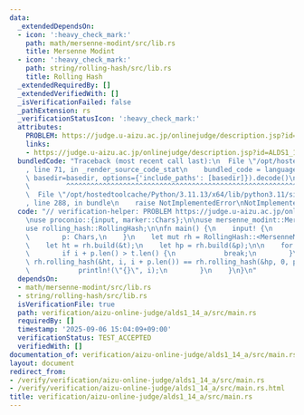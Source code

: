 ```yaml
---
data:
  _extendedDependsOn:
  - icon: ':heavy_check_mark:'
    path: math/mersenne-modint/src/lib.rs
    title: Mersenne Modint
  - icon: ':heavy_check_mark:'
    path: string/rolling-hash/src/lib.rs
    title: Rolling Hash
  _extendedRequiredBy: []
  _extendedVerifiedWith: []
  _isVerificationFailed: false
  _pathExtension: rs
  _verificationStatusIcon: ':heavy_check_mark:'
  attributes:
    PROBLEM: https://judge.u-aizu.ac.jp/onlinejudge/description.jsp?id=ALDS1_14_A
    links:
    - https://judge.u-aizu.ac.jp/onlinejudge/description.jsp?id=ALDS1_14_A
  bundledCode: "Traceback (most recent call last):\n  File \"/opt/hostedtoolcache/Python/3.11.13/x64/lib/python3.11/site-packages/onlinejudge_verify/documentation/build.py\"\
    , line 71, in _render_source_code_stat\n    bundled_code = language.bundle(stat.path,\
    \ basedir=basedir, options={'include_paths': [basedir]}).decode()\n          \
    \         ^^^^^^^^^^^^^^^^^^^^^^^^^^^^^^^^^^^^^^^^^^^^^^^^^^^^^^^^^^^^^^^^^^^^^^^^^^^^^^^^^\n\
    \  File \"/opt/hostedtoolcache/Python/3.11.13/x64/lib/python3.11/site-packages/onlinejudge_verify/languages/rust.py\"\
    , line 288, in bundle\n    raise NotImplementedError\nNotImplementedError\n"
  code: "// verification-helper: PROBLEM https://judge.u-aizu.ac.jp/onlinejudge/description.jsp?id=ALDS1_14_A\n\
    \nuse proconio::{input, marker::Chars};\n\nuse mersenne_modint::MersenneModint;\n\
    use rolling_hash::RollingHash;\n\nfn main() {\n    input! {\n        t: Chars,\n\
    \        p: Chars,\n    }\n    let mut rh = RollingHash::<MersenneModint>::new(MersenneModint::rand());\n\
    \    let ht = rh.build(&t);\n    let hp = rh.build(&p);\n\n    for i in 0.. {\n\
    \        if i + p.len() > t.len() {\n            break;\n        }\n        if\
    \ rh.rolling_hash(&ht, i, i + p.len()) == rh.rolling_hash(&hp, 0, p.len()) {\n\
    \            println!(\"{}\", i);\n        }\n    }\n}\n"
  dependsOn:
  - math/mersenne-modint/src/lib.rs
  - string/rolling-hash/src/lib.rs
  isVerificationFile: true
  path: verification/aizu-online-judge/alds1_14_a/src/main.rs
  requiredBy: []
  timestamp: '2025-09-06 15:04:09+09:00'
  verificationStatus: TEST_ACCEPTED
  verifiedWith: []
documentation_of: verification/aizu-online-judge/alds1_14_a/src/main.rs
layout: document
redirect_from:
- /verify/verification/aizu-online-judge/alds1_14_a/src/main.rs
- /verify/verification/aizu-online-judge/alds1_14_a/src/main.rs.html
title: verification/aizu-online-judge/alds1_14_a/src/main.rs
---
```

